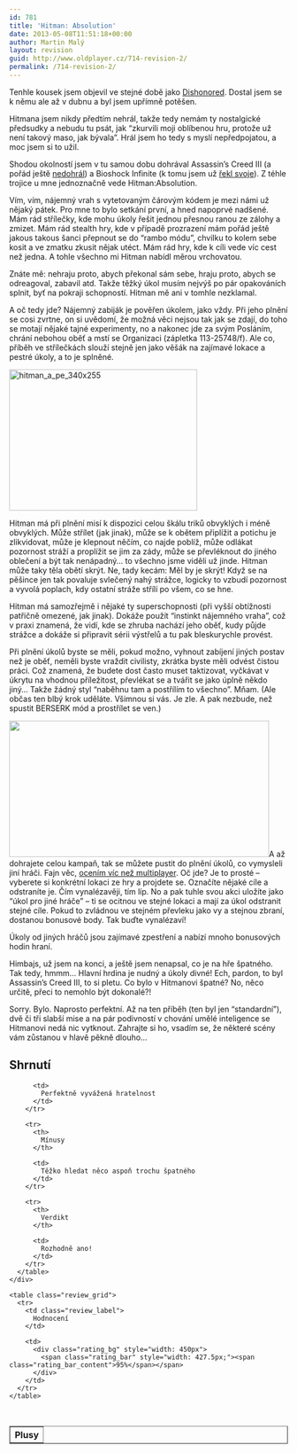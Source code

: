 ```yaml
---
id: 781
title: 'Hitman: Absolution'
date: 2013-05-08T11:51:18+00:00
author: Martin Malý
layout: revision
guid: http://www.oldplayer.cz/714-revision-2/
permalink: /714-revision-2/
---
```

Tenhle kousek jsem objevil ve stejné době jako [Dishonored](http://www.oldplayer.cz/dishonored-ticha-ziletkova-bomba/ "Dishonored – tichá žiletková bomba"). Dostal jsem se k němu ale až v dubnu a byl jsem upřímně potěšen.

<!--more-->

Hitmana jsem nikdy předtím nehrál, takže tedy nemám ty nostalgické předsudky a nebudu tu psát, jak &#8220;zkurvili moji oblíbenou hru, protože už není takový maso, jak bývala&#8221;. Hrál jsem ho tedy s myslí nepředpojatou, a moc jsem si to užil.

Shodou okolností jsem v tu samou dobu dohrával Assassin&#8217;s Creed III (a pořád ještě [nedohrál](http://www.oldplayer.cz/hry-ktere-jsem-nedohral/ "Hry, které jsem nedohrál")) a Bioshock Infinite (k tomu jsem už [řekl svoje](http://www.oldplayer.cz/bioshock-infinite/ "Bioshock: Infinite")). Z téhle trojice u mne jednoznačně vede Hitman:Absolution.

Vím, vím, nájemný vrah s vytetovaným čárovým kódem je mezi námi už nějaký pátek. Pro mne to bylo setkání první, a hned napoprvé nadšené. Mám rád střílečky, kde mohu úkoly řešit jednou přesnou ranou ze zálohy a zmizet. Mám rád stealth hry, kde v případě prozrazení mám pořád ještě jakous takous šanci přepnout se do &#8220;rambo módu&#8221;, chvilku to kolem sebe kosit a ve zmatku zkusit nějak utéct. Mám rád hry, kde k cíli vede víc cest než jedna. A tohle všechno mi Hitman nabídl měrou vrchovatou.

Znáte mě: nehraju proto, abych překonal sám sebe, hraju proto, abych se odreagoval, zabavil atd. Takže těžký úkol musím nejvýš po pár opakováních splnit, byť na pokraji schopností. Hitman mě ani v tomhle nezklamal.

A oč tedy jde? Nájemný zabiják je pověřen úkolem, jako vždy. Při jeho plnění se cosi zvrtne, on si uvědomí, že možná věci nejsou tak jak se zdají, do toho se motají nějaké tajné experimenty, no a nakonec jde za svým Posláním, chrání nebohou oběť a mstí se Organizaci (zápletka 113-25748/f). Ale co, příběh ve střílečkách slouží stejně jen jako věšák na zajímavé lokace a pestré úkoly, a to je splněné.

<a href="http://xzone.cz/hledat.php3?search=Hitman%3A+Absolution+-+Professional+Edition&x=52&y=12&a_aid=gamer&a_bid=43865703" target="_top"><img title="hitman_a_pe_340x255" alt="hitman_a_pe_340x255" src="http://www.xzone.cz/images/upoutavky/hitman_a_pe_340x255.jpg" width="340" height="255" /></a><img style="border: 0;" alt="" src="http://www.xzone.cz/affiliate/scripts/imp.php?a_aid=gamer&a_bid=43865703" width="1" height="1" />

Hitman má při plnění misí k dispozici celou škálu triků obvyklých i méně obvyklých. Může střílet (jak jinak), může se k obětem připlížit a potichu je zlikvidovat, může je klepnout něčím, co najde poblíž, může odlákat pozornost stráží a proplížit se jim za zády, může se převléknout do jiného oblečení a být tak nenápadný&#8230; to všechno jsme viděli už jinde. Hitman může taky těla obětí skrýt. Ne, tady kecám: Měl by je skrýt! Když se na pěšince jen tak povaluje svlečený nahý strážce, logicky to vzbudí pozornost a vyvolá poplach, kdy ostatní stráže střílí po všem, co se hne.

Hitman má samozřejmě i nějaké ty superschopnosti (při vyšší obtížnosti patřičně omezené, jak jinak). Dokáže použít &#8220;instinkt nájemného vraha&#8221;, což v praxi znamená, že vidí, kde se zhruba nachází jeho oběť, kudy půjde strážce a dokáže si připravit sérii výstřelů a tu pak bleskurychle provést.

Při plnění úkolů byste se měli, pokud možno, vyhnout zabíjení jiných postav než je oběť, neměli byste vraždit civilisty, zkrátka byste měli odvést čistou práci. Což znamená, že budete dost často muset taktizovat, vyčkávat v úkrytu na vhodnou příležitost, převlékat se a tvářit se jako úplně někdo jiný&#8230; Takže žádný styl &#8220;naběhnu tam a postřílím to všechno&#8221;. Mňam. (Ale občas ten blbý krok uděláte. Všimnou si vás. Je zle. A pak nezbude, než spustit BERSERK mód a prostřílet se ven.)

[<img class="aligncenter size-full wp-image-717" alt="" src="http://www.oldplayer.cz/wp-content/uploads/2013/05/hitman-3.jpg" width="470" height="246" srcset="https://oldplayer.cz/wp-content/uploads/2013/05/hitman-3.jpg 470w, https://oldplayer.cz/wp-content/uploads/2013/05/hitman-3-300x157.jpg 300w" sizes="(max-width: 470px) 100vw, 470px" />](http://www.oldplayer.cz/wp-content/uploads/2013/05/hitman-3.jpg)A až dohrajete celou kampaň, tak se můžete pustit do plnění úkolů, co vymysleli jiní hráči. Fajn věc, [ocením víc než multiplayer](http://www.oldplayer.cz/do-multiplayeru-nechodime/ "Do multiplayeru nechodíme…"). Oč jde? Je to prosté &#8211; vyberete si konkrétní lokaci ze hry a projdete se. Označíte nějaké cíle a odstraníte je. Čím vynalézavěji, tím líp. No a pak tuhle svou akci uložíte jako &#8220;úkol pro jiné hráče&#8221; &#8211; ti se ocitnou ve stejné lokaci a mají za úkol odstranit stejné cíle. Pokud to zvládnou ve stejném převleku jako vy a stejnou zbraní, dostanou bonusové body. Tak buďte vynalézaví!

Úkoly od jiných hráčů jsou zajímavé zpestření a nabízí mnoho bonusových hodin hraní.

Himbajs, už jsem na konci, a ještě jsem nenapsal, co je na hře špatného. Tak tedy, hmmm&#8230; Hlavní hrdina je nudný a úkoly divné! Ech, pardon, to byl Assassin&#8217;s Creed III, to si pletu. Co bylo v Hitmanovi špatné? No, něco určitě, přeci to nemohlo být dokonalé?!

Sorry. Bylo. Naprosto perfektní. Až na ten příběh (ten byl jen &#8220;standardní&#8221;), dvě či tři slabší mise a na pár podivností v chování umělé inteligence se Hitmanovi nedá nic vytknout. Zahrajte si ho, vsadím se, že některé scény vám zůstanou v hlavě pěkně dlouho&#8230;

<a name="review"></a>

<div class="review">
  <h2>
    Shrnutí
  </h2>
  
  <div class="mainbox">
    <div class="procons">
      <table border="1">
        <tr>
          <th>
            Plusy
          </th>
          
          <td>
            Perfektně vyvážená hratelnost
          </td>
        </tr>
        
        <tr>
          <th>
            Mínusy
          </th>
          
          <td>
            Těžko hledat něco aspoň trochu špatného
          </td>
        </tr>
        
        <tr>
          <th>
            Verdikt
          </th>
          
          <td>
            Rozhodně ano!
          </td>
        </tr>
      </table>
    </div>
    
    <table class="review_grid">
      <tr>
        <td class="review_label">
          Hodnocení
        </td>
        
        <td>
          <div class="rating_bg" style="width: 450px">
            <span class="rating_bar" style="width: 427.5px;"><span class="rating_bar_content">95%</span></span>
          </div>
        </td>
      </tr>
    </table>
  </div>
</div>

&nbsp;

<div id="google_plus_one">
  <g:plusone></g:plusone>
</div>

<div id="fb_send_like">
</div>